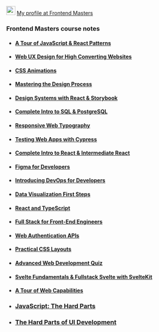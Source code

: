 <img src="https://frontendmasters.com/static-assets/core/m-transparent.webp" width="24"/> [My profile at Frontend Masters](https://frontendmasters.com/u/villivald/)

### Frontend Masters course notes

- #### [A Tour of JavaScript & React Patterns](https://github.com/villivald/frontendmasters/tree/main/JavaScript_%26_React_Patterns)
- #### [Web UX Design for High Converting Websites](https://github.com/villivald/frontendmasters/tree/main/Web_UX_Design)
- #### [CSS Animations](https://github.com/villivald/frontendmasters/tree/main/CSS_Animations)
- #### [Mastering the Design Process](https://github.com/villivald/frontendmasters/tree/main/Design_Process)
- #### [Design Systems with React & Storybook](https://github.com/villivald/frontendmasters/tree/main/DesignSystems_Storybook)
- #### [Complete Intro to SQL & PostgreSQL](https://github.com/villivald/frontendmasters/tree/main/SQL_PostgreSQL)
- #### [Responsive Web Typography](https://github.com/villivald/frontendmasters/tree/main/Typography)
- #### [Testing Web Apps with Cypress](https://github.com/villivald/frontendmasters/tree/main/Testing_With_Cypress)
- #### [Complete Intro to React & Intermediate React](https://github.com/villivald/frontendmasters/tree/main/React)
- #### [Figma for Developers](https://github.com/villivald/frontendmasters/tree/main/Figma)
- #### [Introducing DevOps for Developers](https://github.com/villivald/frontendmasters/tree/main/DevOps)
- #### [Data Visualization First Steps](https://github.com/villivald/frontendmasters/tree/main/Data_Visualization)
- #### [React and TypeScript](https://github.com/villivald/frontendmasters/tree/main/React_With_TypeScript)
- #### [Full Stack for Front-End Engineers](https://github.com/villivald/frontendmasters/tree/main/Full_Stack)
- #### [Web Authentication APIs](https://github.com/villivald/frontendmasters/tree/main/Web_Authentication)
- #### [Practical CSS Layouts](https://github.com/villivald/frontendmasters/tree/main/CSS_Layouts)
- #### [Advanced Web Development Quiz](https://github.com/villivald/frontendmasters/tree/main/WebDev_Quiz)
- #### [Svelte Fundamentals & Fullstack Svelte with SvelteKit](https://github.com/villivald/frontendmasters/tree/main/Svelte)
- #### [A Tour of Web Capabilities](https://github.com/villivald/frontendmasters/tree/main/Web_APIs)
- ### [JavaScript: The Hard Parts](https://github.com/villivald/frontendmasters/tree/main/JS_The_Hard_Parts)
- ### [The Hard Parts of UI Development](https://github.com/villivald/frontendmasters/tree/main/UI_The_Hard_Parts)
